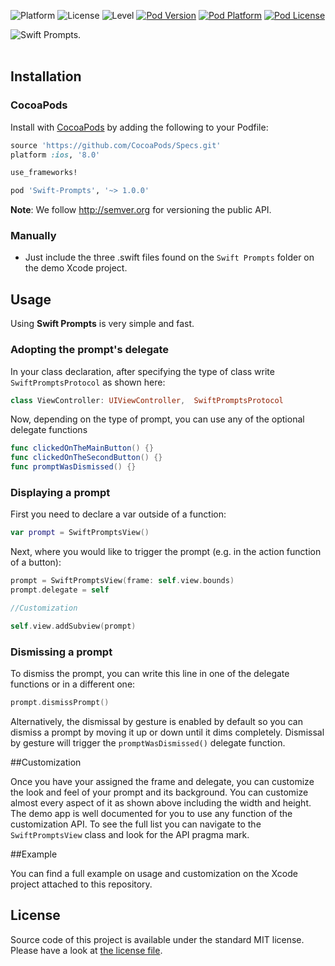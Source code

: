 ![Platform](https://img.shields.io/badge/Platform-iOS-lightgrey.svg?style=flat)
![License](https://img.shields.io/badge/Language-Swift-brightgreen.svg?style=flat)
![Level](https://img.shields.io/badge/License-MIT-blue.svg?style=flat)
[![Pod Version](http://img.shields.io/cocoapods/v/Swift-Prompts.svg?style=flat)](http://cocoadocs.org/docsets/Swift-Prompts/)
[![Pod Platform](http://img.shields.io/cocoapods/p/Swift-Prompts.svg?style=flat)](http://cocoadocs.org/docsets/Swift-Prompts/)
[![Pod License](http://img.shields.io/cocoapods/l/Swift-Prompts.svg?style=flat)](http://opensource.org/licenses/MIT)

![Swift Prompts.](https://raw.githubusercontent.com/GabrielAlva/Swift-Prompts/master/MarkdownImage.png)
<br />
<br />

## Installation
### CocoaPods

Install with [CocoaPods](http://cocoapods.org) by adding the following to your Podfile:

``` ruby
source 'https://github.com/CocoaPods/Specs.git'
platform :ios, '8.0'

use_frameworks!

pod 'Swift-Prompts', '~> 1.0.0'
```

**Note**: We follow http://semver.org for versioning the public API.

### Manually
* Just include the three .swift files found on the `Swift Prompts` folder on the demo Xcode project.

## Usage 

Using **Swift Prompts** is very simple and fast.

### Adopting the prompt's delegate

In your class declaration, after specifying the type of class write `SwiftPromptsProtocol` as shown here:
```swift
class ViewController: UIViewController,  SwiftPromptsProtocol
```

Now, depending on the type of prompt, you can use any of the optional delegate functions

```swift
func clickedOnTheMainButton() {}
func clickedOnTheSecondButton() {}
func promptWasDismissed() {}
```

### Displaying a prompt

First you need to declare a var outside of a function:
```swift
var prompt = SwiftPromptsView()
```

Next, where you would like to trigger the prompt (e.g. in the action function of a button):

```swift
prompt = SwiftPromptsView(frame: self.view.bounds)
prompt.delegate = self

//Customization

self.view.addSubview(prompt)
```

### Dismissing a prompt

To dismiss the prompt, you can write this line in one of the delegate functions or in a different one:
```swift
prompt.dismissPrompt()
```
Alternatively, the dismissal by gesture is enabled by default so you can dismiss a prompt by moving it up or down until it dims completely. Dismissal by gesture will trigger the `promptWasDismissed()` delegate function.

##Customization

Once you have your assigned the frame and delegate, you can customize the look and feel of your prompt and its background. You can customize almost every aspect of it as shown above including the width and height. The demo app is well documented for you to use any function of the customization API. To see the full list you can navigate to the `SwiftPromptsView` class and look for the API pragma mark. 

##Example

You can find a full example on usage and customization on the Xcode project attached to this repository.

## License

Source code of this project is available under the standard MIT license. 
Please have a look at [the license file](LICENSE.md).